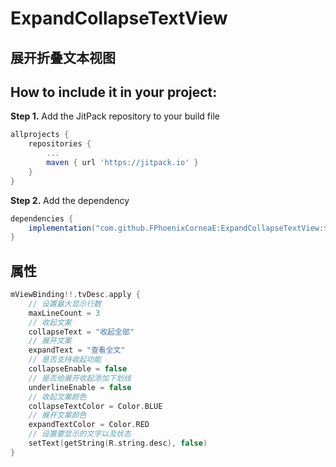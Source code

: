 # ExpandCollapseTextView
展开折叠文本视图
-----------------------------------------------------------

How to include it in your project:
--------------
**Step 1.** Add the JitPack repository to your build file
```groovy
allprojects {
	repositories {
		...
		maven { url 'https://jitpack.io' }
	}
}
```

**Step 2.** Add the dependency
```groovy
dependencies {
	implementation("com.github.FPhoenixCorneaE:ExpandCollapseTextView:$latest")
}
```

属性
----------------------------------------------------------
```kotlin
mViewBinding!!.tvDesc.apply {
    // 设置最大显示行数
    maxLineCount = 3
    // 收起文案
    collapseText = "收起全部"
    // 展开文案
    expandText = "查看全文"
    // 是否支持收起功能
    collapseEnable = false
    // 是否给展开收起添加下划线
    underlineEnable = false
    // 收起文案颜色
    collapseTextColor = Color.BLUE
    // 展开文案颜色
    expandTextColor = Color.RED
    // 设置要显示的文字以及状态
    setText(getString(R.string.desc), false)
}
```
